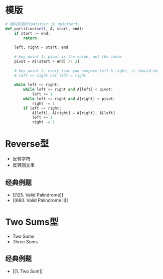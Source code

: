 # 模版
```python
# 相向双指针(patition in quicksort)
def partition(self, A, start, end):
	if start >= end:
		return
	
	left, right = start, end
	
	# key point 1: pivot is the value, not the index
	pivot = A[(start + end) // 2]
	
	# key point 2: every time you compare left & right, it should be
	# left <= right not left < right
	
	while left <= right:
		while left <= right and A[left] < pivot:
			left += 1
		while left <= right and A[right] > pivot:
			right -= 1
		if left <= right:
			A[left], A[right] = A[right], A[left]
			left += 1
			right -= 1
```
# Reverse型
- 反转字符
- 反转回文串
## 经典例题
- [[125. Valid Palindrome]]
- [[680. Valid Palindrome II]]
# Two Sums型
- Two Sums
- Three Sums
## 经典例题
- [[1. Two Sum]]